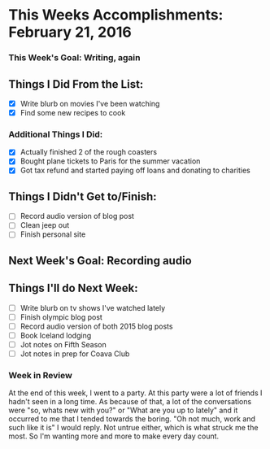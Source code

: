 # This Weeks Accomplishments: February 21, 2016

### This Week's Goal: Writing, again

## Things I Did From the List:
- [X] Write blurb on movies I've been watching
- [X] Find some new recipes to cook

### Additional Things I Did:
- [X] Actually finished 2 of the rough coasters
- [X] Bought plane tickets to Paris for the summer vacation
- [X] Got tax refund and started paying off loans and donating to charities

## Things I Didn't Get to/Finish:
- [ ] Record audio version of blog post
- [ ] Clean jeep out
- [ ] Finish personal site

## Next Week's Goal: Recording audio

## Things I'll do Next Week:
- [ ] Write blurb on tv shows I've watched lately
- [ ] Finish olympic blog post
- [ ] Record audio version of both 2015 blog posts
- [ ] Book Iceland lodging
- [ ] Jot notes on Fifth Season
- [ ] Jot notes in prep for Coava Club  

### Week in Review
At the end of this week, I went to a party. At this party were a lot of friends I
hadn't seen in a long time. As because of that, a lot of the conversations were
"so, whats new with you?" or "What are you up to lately" and it occurred to me that
I tended towards the boring. "Oh not much, work and such like it is"  I would reply.
Not untrue either, which is what struck me the most. So I'm wanting more and more to make
every day count.
